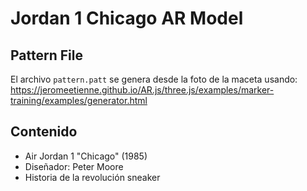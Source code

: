 # Jordan 1 Chicago AR Model

## Pattern File
El archivo `pattern.patt` se genera desde la foto de la maceta usando:
https://jeromeetienne.github.io/AR.js/three.js/examples/marker-training/examples/generator.html

## Contenido
- Air Jordan 1 "Chicago" (1985)
- Diseñador: Peter Moore
- Historia de la revolución sneaker
